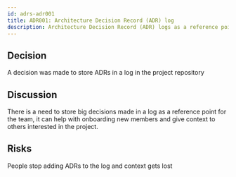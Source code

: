 ```yaml
---
id: adrs-adr001
title: ADR001: Architecture Decision Record (ADR) log
description: Architecture Decision Record (ADR) logs as a reference point for the team
---
```


## Decision

A decision was made to store ADRs in a log in the project repository

## Discussion

There is a need to store big decisions made in a log as a reference point for
the team, it can help with onboarding new members and give context to others
interested in the project.

## Risks

People stop adding ADRs to the log and context gets lost
